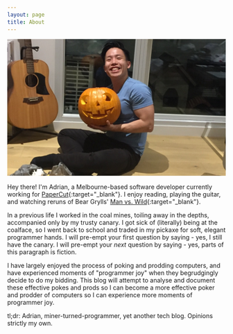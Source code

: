 ```yaml
---
layout: page
title: About
---
```


![Halloween](/assets/images/halloween.jpg)

Hey there! I'm Adrian, a Melbourne-based software developer currently working for [PaperCut](https://www.papercut.com){:target="_blank"}. I enjoy reading, playing the guitar, and watching reruns of Bear Grylls' [Man vs. Wild](https://en.wikipedia.org/wiki/Man_vs._Wild){:target="_blank"}.

In a previous life I worked in the coal mines, toiling away in the depths, accompanied only by my trusty canary. I got sick of (literally) being at the coalface, so I went back to school and traded in my pickaxe for soft, elegant programmer hands. I will pre-empt your first question by saying - yes, I still have the canary. I will pre-empt your *next* question by saying - yes, parts of this paragraph is fiction.

I have largely enjoyed the process of poking and prodding computers, and have experienced moments of "programmer joy" when they begrudgingly decide to do my bidding. This blog will attempt to analyse and document these effective pokes and prods so I can become a more effective poker and prodder of computers so I can experience more moments of programmer joy.

tl;dr: Adrian, miner-turned-programmer, yet another tech blog. Opinions strictly my own.
